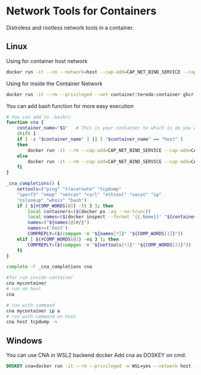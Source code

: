 # Network Tools for Containers

Distroless and rootless network tools in a container.

## Linux

Using for container host network

```bash
docker run -it --rm --network=host --cap-add=CAP_NET_BIND_SERVICE --cap-add=CAP_NET_RAW --cap-add=CAP_NET_ADMIN ghcr.io/ahmetozer/cna:latest
```

Using for inside the Container Network

```bash
docker run -it --rm --privileged --net container:teredo-container ghcr.io/ahmetozer/cna:latest
```

You can add bash function for more easy execution

```bash
# You can add to .bashrc
function cna {
    container_name="$1"   # This is your container to which is do you want to make a network inspect
    shift 1
    if [ -z "$container_name" ] || [ "$container_name" == "host" ]
    then
        docker run -it --rm --cap-add=CAP_NET_BIND_SERVICE --cap-add=CAP_NET_RAW --cap-add=CAP_NET_ADMIN --pid host --network host ghcr.io/ahmetozer/cna:latest $@
    else
        docker run -it --rm --cap-add=CAP_NET_BIND_SERVICE --cap-add=CAP_NET_RAW --cap-add=CAP_NET_ADMIN --pid container:$container_name --net container:$container_name ghcr.io/ahmetozer/cna:latest $@
    fi
}

_cna_completions() {
    nettools=("ping" "traceroute" "tcpdump"
    "iperf3" "nmap" "netcat" "curl" "ethtool" "socat" "ip"
    "nslookup" "whois" "bash")
    if [ ${#COMP_WORDS[@]} -lt 3 ]; then
        local containers=($(docker ps -aq --no-trunc))
        local names=($(docker inspect --format '{{.Name}}' "${containers[@]}"))
        names=("${names[@]#/}")
        names+=('host')
        COMPREPLY=($(compgen -W "${names[*]}" "${COMP_WORDS[1]}"))
    elif [ ${#COMP_WORDS[@]} -eq 3 ]; then
        COMPREPLY=($(compgen -W "${nettools[*]}" "${COMP_WORDS[2]}"))
    fi
}

complete -F _cna_completions cna

```

```bash
#for run inside container
cna mycontainer
# run on host
cna

# run with command
cna mycontainer ip a
# run with command on host
cna host tcpdump -n
```

## Windows

You can use CNA in WSL2 backend docker
Add cna as DOSKEY on cmd.

```cmd
DOSKEY cna=docker run -it --rm --privileged -e WSL=yes --network host -v /proc/:/proc2/ -v /var/run/docker.sock:/var/run/docker.sock ghcr.io/ahmetozer/cna:latest /usr/bin/ENTRYPOINT.sh $*
```
